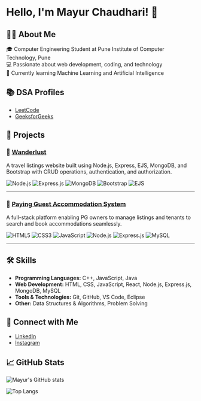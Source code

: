 # Hello, I'm Mayur Chaudhari! 👋

## 🧑‍💻 About Me
🎓 Computer Engineering Student at Pune Institute of Computer Technology, Pune  
💻 Passionate about web development, coding, and technology  
🌱 Currently learning Machine Learning and Artificial Intelligence

## 📚 DSA Profiles
- [LeetCode](https://leetcode.com/u/mayurchaudhari1173/)
- [GeeksforGeeks](https://www.geeksforgeeks.org/user/mayurchaud9l2p/)

## 🚀 Projects

### 🔗 [Wanderlust](https://github.com/MayurVChaudhari/Wanderlust.git)
A travel listings website built using Node.js, Express, EJS, MongoDB, and Bootstrap with CRUD operations, authentication, and authorization.

![Node.js](https://img.shields.io/badge/Node.js-339933?style=for-the-badge&logo=nodedotjs&logoColor=white)
![Express.js](https://img.shields.io/badge/Express.js-000000?style=for-the-badge&logo=express&logoColor=white)
![MongoDB](https://img.shields.io/badge/MongoDB-4EA94B?style=for-the-badge&logo=mongodb&logoColor=white)
![Bootstrap](https://img.shields.io/badge/Bootstrap-563D7C?style=for-the-badge&logo=bootstrap&logoColor=white)
![EJS](https://img.shields.io/badge/EJS-FFCA28?style=for-the-badge&logo=javascript&logoColor=black)

---

### 🔗 [Paying Guest Accommodation System](https://github.com/MayurVChaudhari/Paying-Guest-Accomodation-System.git)
A full-stack platform enabling PG owners to manage listings and tenants to search and book accommodations seamlessly.

![HTML5](https://img.shields.io/badge/HTML5-E34F26?style=for-the-badge&logo=html5&logoColor=white)
![CSS3](https://img.shields.io/badge/CSS3-1572B6?style=for-the-badge&logo=css3&logoColor=white)
![JavaScript](https://img.shields.io/badge/JavaScript-F7DF1E?style=for-the-badge&logo=javascript&logoColor=black)
![Node.js](https://img.shields.io/badge/Node.js-339933?style=for-the-badge&logo=nodedotjs&logoColor=white)
![Express.js](https://img.shields.io/badge/Express.js-000000?style=for-the-badge&logo=express&logoColor=white)
![MySQL](https://img.shields.io/badge/MySQL-4479A1?style=for-the-badge&logo=mysql&logoColor=white)

---

## 🛠️ Skills

- **Programming Languages:** C++, JavaScript, Java  
- **Web Development:** HTML, CSS, JavaScript, React, Node.js, Express.js, MongoDB, MySQL  
- **Tools & Technologies:** Git, GitHub, VS Code, Eclipse  
- **Other:** Data Structures & Algorithms, Problem Solving

## 🤝 Connect with Me

- [LinkedIn](https://www.linkedin.com/in/mayur-chaudhari-807843278/)
- [Instagram](https://www.instagram.com/mayur_chaudhari_17/)

## 📈 GitHub Stats

![Mayur's GitHub stats](https://github-readme-stats.vercel.app/api?username=MayurVChaudhari&show_icons=true&theme=radical)

![Top Langs](https://github-readme-stats.vercel.app/api/top-langs/?username=MayurVChaudhari&layout=compact)
